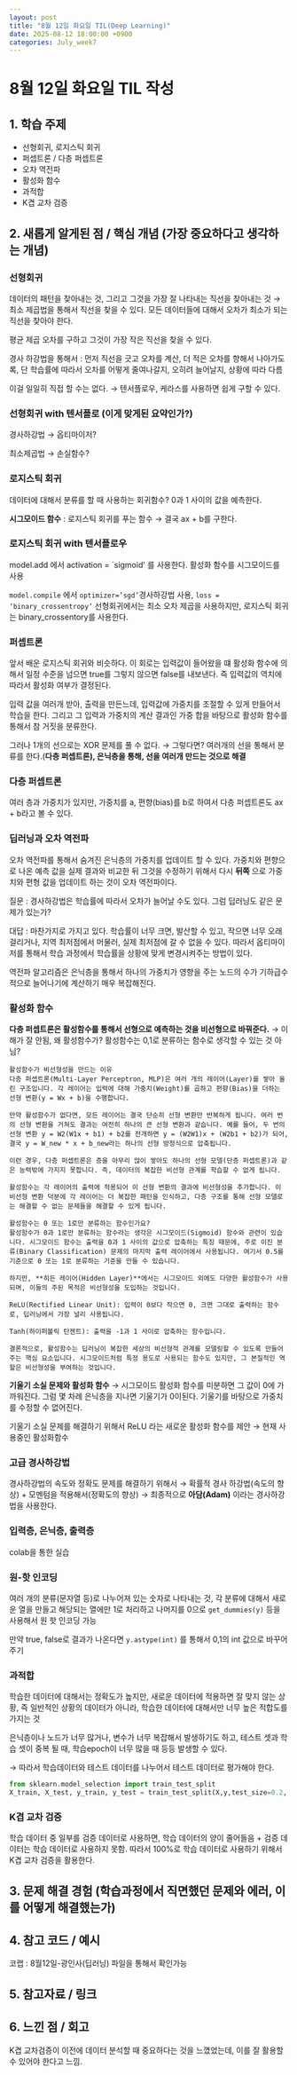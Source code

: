 ```yaml
---
layout: post
title: "8월 12일 화요일 TIL(Deep Learning)"
date: 2025-08-12 18:00:00 +0900
categories: July_week7
---
```


# 8월 12일 화요일 TIL 작성

## 1. 학습 주제
- 선형회귀, 로지스틱 회귀
- 퍼셉트론 / 다층 퍼셉트론
- 오차 역전파
- 활성화 함수
- 과적합
- K겹 교차 검증

## 2. 새롭게 알게된 점 / 핵심 개념 (가장 중요하다고 생각하는 개념)

### 선형회귀

데이터의 패턴을 찾아내는 것, 그리고 그것을 가장 잘 나타내는 직선을 찾아내는 것 → 최소 제곱법을 통해서 직선을 찾을 수 있다. 모든 데이터들에 대해서 오차가 최소가 되는 직선을 찾아야 한다.

평균 제곱 오차를 구하고 그것이 가장 작은 직선을 찾을 수 있다.

경사 하강법을 통해서 : 먼저 직선을 긋고 오차를 계산, 더 적은 오차를 향해서 나아가도록, 단 학습률에 따라서 오차를 어떻게 줄여나갈지, 오히려 늘어날지, 상황에 따라 다름

이걸 일일히 직접 할 수는 없다. → 텐서플로우, 케라스를 사용하면 쉽게 구할 수 있다.

### 선형회귀 with 텐서플로 (이게 맞게된 요약인가?)

경사하강법 → 옵티마이저?

최소제곱법 → 손실함수?

### 로지스틱 회귀

데이터에 대해서 분류를 할 때 사용하는 회귀함수?  0과 1 사이의 값을 예측한다.

**시그모이드 함수** : 로지스틱 회귀를 푸는 함수 → 결국 ax + b를 구한다.

### 로지스틱 회귀 with 텐서플로우

model.add 에서 activation = `sigmoid' 를 사용한다. 활성화 함수를 시그모이드를 사용

`model.compile` 에서 `optimizer=’sgd’`경사하강법 사용, `loss = ‘binary_crossentropy’` 선형회귀에서는 최소 오차 제곱을 사용하지만, 로지스틱 회귀는 binary_crossentory를 사용한다.

### 퍼셉트론

앞서 배운 로지스틱 회귀와 비슷하다. 이 회로는 입력값이 들어왔을 떄 활성화 함수에 의해서 일정 수준을 넘으면 true를 그렇지 않으면 false를 내보낸다. 즉 입력값의 역치에 따라서 활성화 여부가 결정된다.

입력 값을 여러개 받아, 출력을 만든느데, 입력값에 가중치를 조절할 수 있게 만들어서 학습을 한다. 그리고 그 입력과 가중치의 계산 결과인 가중 합을 바탕으로 활성화 함수를 통해서 참 거짓을 분류한다.

그러나 1개의 선으로는 XOR 문제를 풀 수 없다. → 그렇다면? 여러개의 선을 통해서 분류를 한다.(**다층 퍼셉트론), 은닉층을 통해, 선을 여러개 만드는 것으로 해결**

### 다층 퍼셉트론

여러 층과 가중치가 있지만, 가중치를 a, 편향(bias)를 b로 하여서 다층 퍼셉트론도 ax + b라고 볼 수 있다.

### 딥러닝과 오차 역전파

오차 역전파를 통해서 숨겨진 은닉층의 가중치를 업데이트 할 수 있다. 가중치와 편향으로 나온 예측 값을 실제 결과와 비교한 뒤 그것을 수정하기 위해서 다시 **뒤쪽** 으로 가중치와 편형 값을 업데이트 하는 것이 오차 역전파이다.

질문 : 경사하강법은 학습률에 따라서 오차가 늘어날 수도 있다. 그럼 딥러닝도 같은 문제가 있는가?

대답 :  마찬가지로 가지고 있다. 학습률이 너무 크면, 발산할 수 있고, 작으면 너무 오래걸리거나, 지역 최저점에서 머물러, 실제 최저점에 갈 수 없을 수 있다.  따라서 옵티마이저를 통해서 학습 과정에서 학습률을 상황에 맞게 변경시켜주는 방법이 있다.

역전파 알고리즘은 은닉층을 통해서 하나의 가중치가 영향을 주는 노드의 수가 기하급수적으로 늘어나기에 계산하기 매우 복잡해진다.

### 활성화 함수

**다층 퍼셉트론은 활성함수를 통해서 선형으로 예측하는 것을 비선형으로 바꿔준다.** → 이해가 잘 안됨, 왜 활성함수가? 활성함수는 0,1로 분류하는 함수로 생각할 수 있는 것 아님?

```
활성함수가 비선형성을 만드는 이유
다층 퍼셉트론(Multi-Layer Perceptron, MLP)은 여러 개의 레이어(Layer)를 쌓아 올린 구조입니다. 각 레이어는 입력에 대해 가중치(Weight)를 곱하고 편향(Bias)을 더하는 선형 변환(y = Wx + b)을 수행합니다.

만약 활성함수가 없다면, 모든 레이어는 결국 단순히 선형 변환만 반복하게 됩니다. 여러 번의 선형 변환을 거쳐도 결과는 여전히 하나의 큰 선형 변환과 같습니다. 예를 들어, 두 번의 선형 변환 y = W2(W1x + b1) + b2를 전개하면 y = (W2W1)x + (W2b1 + b2)가 되어, 결국 y = W_new * x + b_new라는 하나의 선형 방정식으로 압축됩니다.

이런 경우, 다층 퍼셉트론은 층을 아무리 많이 쌓아도 하나의 선형 모델(단층 퍼셉트론)과 같은 능력밖에 가지지 못합니다. 즉, 데이터의 복잡한 비선형 관계를 학습할 수 없게 됩니다.

활성함수는 각 레이어의 출력에 적용되어 이 선형 변환의 결과에 비선형성을 추가합니다. 이 비선형 변환 덕분에 각 레이어는 더 복잡한 패턴을 인식하고, 다층 구조를 통해 선형 모델로는 해결할 수 없는 문제들을 해결할 수 있게 됩니다.

활성함수는 0 또는 1로만 분류하는 함수인가요?
활성함수가 0과 1로만 분류하는 함수라는 생각은 시그모이드(Sigmoid) 함수와 관련이 있습니다. 시그모이드 함수는 출력을 0과 1 사이의 값으로 압축하는 특징 때문에, 주로 이진 분류(Binary Classification) 문제의 마지막 출력 레이어에서 사용됩니다. 여기서 0.5를 기준으로 0 또는 1로 분류하는 기준을 만들 수 있습니다.

하지만, **히든 레이어(Hidden Layer)**에서는 시그모이드 외에도 다양한 활성함수가 사용되며, 이들의 주된 목적은 비선형성을 도입하는 것입니다.

ReLU(Rectified Linear Unit): 입력이 0보다 작으면 0, 크면 그대로 출력하는 함수로, 딥러닝에서 가장 널리 사용됩니다.

Tanh(하이퍼볼릭 탄젠트): 출력을 -1과 1 사이로 압축하는 함수입니다.

결론적으로, 활성함수는 딥러닝이 복잡한 세상의 비선형적 관계를 모델링할 수 있도록 만들어주는 핵심 요소입니다. 시그모이드처럼 특정 용도로 사용되는 함수도 있지만, 그 본질적인 역할은 비선형성을 부여하는 것입니다.
```

**기울기 소실 문제와 활성화 함수** → 시그모이드 활성화 함수를 미분하면 그 값이 0에 가까워진다. 그럼 몇 차례 은닉층을 지나면 기울기가 0이된다. 기울기를 바탕으로 가중치를 수정할 수 없어진다.

기울기 소실 문제를 해결하기 위해서 ReLU 라는 새로운 활성화 함수를 제안 → 현재 사용중인 활성화함수

### 고급 경사하강법

경사하강법의 속도와 정확도 문제를 해결하기 위해서 → 확률적 경사 하강법(속도의 향상) + 모멘텀을 적용해서(정확도의 향상) → 최종적으로 **아담(Adam)** 이라는 경사하강법을 사용한다.

### 입력층, 은닉층, 출력층

colab을 통한 실습

### 원-핫 인코딩

여러 개의 분류(문자열 등)로 나누어져 있는 숫자로 나타내는 것, 각 분류에 대해서 새로운 열을 만들고 해당되는 열에만 1로 처리하고 나머지를 0으로 `get_dummies(y)` 등을 사용해서 원 핫 인코딩 가능

만약 true, false로 결과가 나온다면 `y.astype(int)`  를 통해서 0,1의 int 값으로 바꾸어주기

### 과적합

학습한 데이터에 대해서는 정확도가 높지만, 새로운 데이터에 적용하면 잘 맞지 않는 상황, 즉 일반적인 상황의 데이터가 아니라, 학습한 데이터에 대해서만 너무 높은 적합도를 가지는 것

은닉층이나 노드가 너무 많거나, 변수가 너무 복잡해서 발생하기도 하고, 테스트 셋과 학습 셋이 중복 될 때, 학습epoch이 너무 많을 때 등등 발생할 수 있다.

→ 따라서 학습데이터와 테스트 데이터를 나누어서 테스트 데이터로 평가해야 한다.

```python
from sklearn.model_selection import train_test_split
X_train, X_test, y_train, y_test = train_test_split(X,y,test_size=0.2, shuffle=True)
```

### K겹 교차 검증

학습 데이터 중 일부를 검증 데이터로 사용하면, 학습 데이터의 양이 줄어들음 + 검증 데이터는 학습 데이터로 사용하지 못함. 따라서 100%로 학습 데이터로 사용하기 위해서 K겹 교차 검증을 활용한다.

## 3. 문제 해결 경험 (학습과정에서 직면했던 문제와 에러, 이를 어떻게 해결했는가)


## 4. 참고 코드 / 예시
코랩 : 8월12일-광인사(딥러닝) 파일을 통해서 확인가능

## 5. 참고자료 / 링크


## 6. 느낀 점 / 회고 
K겹 교차검증이 이전에 데이터 분석할 때 중요하다는 것을 느꼈었는데, 이를 잘 활용할 수 있어야 한다고 느낌.